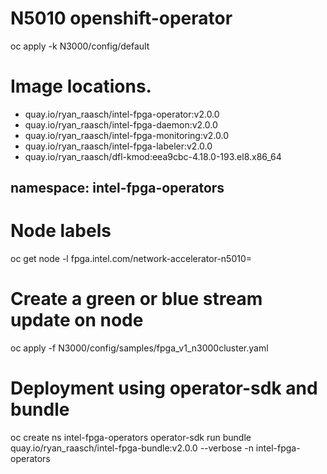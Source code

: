 # N5010 openshift-operator

oc apply -k N3000/config/default

# Image locations.

* quay.io/ryan_raasch/intel-fpga-operator:v2.0.0
* quay.io/ryan_raasch/intel-fpga-daemon:v2.0.0
* quay.io/ryan_raasch/intel-fpga-monitoring:v2.0.0
* quay.io/ryan_raasch/intel-fpga-labeler:v2.0.0
* quay.io/ryan_raasch/dfl-kmod:eea9cbc-4.18.0-193.el8.x86_64

## namespace: intel-fpga-operators

# Node labels
oc get node  -l fpga.intel.com/network-accelerator-n5010=

# Create a green or blue stream update on node
oc apply -f N3000/config/samples/fpga_v1_n3000cluster.yaml

# Deployment using operator-sdk and bundle
oc create ns intel-fpga-operators
operator-sdk run bundle quay.io/ryan_raasch/intel-fpga-bundle:v2.0.0 --verbose -n intel-fpga-operators
